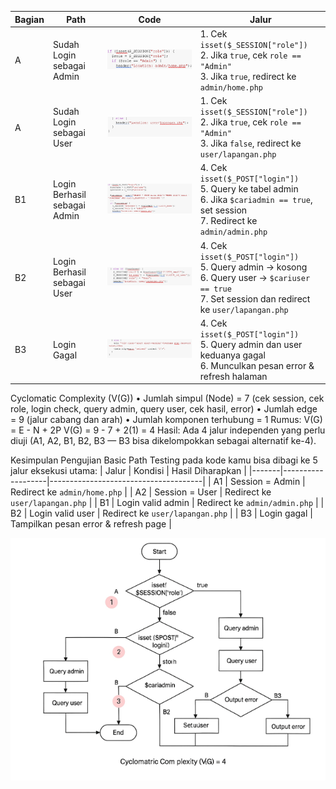 | Bagian | Path | Code | Jalur |
|--------|------|------|-------|
| A | Sudah Login sebagai Admin | ![A1](./patha1.png) | 1. Cek `isset($_SESSION["role"])`<br>2. Jika `true`, cek `role == "Admin"`<br>3. Jika `true`, redirect ke `admin/home.php` |
| A | Sudah Login sebagai User | ![A2](./patha2.png) | 1. Cek `isset($_SESSION["role"])`<br>2. Jika `true`, cek `role == "Admin"`<br>3. Jika `false`, redirect ke `user/lapangan.php` |
| B1 | Login Berhasil sebagai Admin | ![B1](./pathb1.png) | 4. Cek `isset($_POST["login"])`<br>5. Query ke tabel admin<br>6. Jika `$cariadmin == true`, set session<br>7. Redirect ke `admin/admin.php` |
| B2 | Login Berhasil sebagai User | ![B2](./pathb2.png) | 4. Cek `isset($_POST["login"])`<br>5. Query admin → kosong<br>6. Query user → `$cariuser == true`<br>7. Set session dan redirect ke `user/lapangan.php` |
| B3 | Login Gagal | ![B3](./pathb3.png) | 4. Cek `isset($_POST["login"])`<br>5. Query admin dan user keduanya gagal<br>6. Munculkan pesan error & refresh halaman |

Cyclomatic Complexity (V(G))
•	Jumlah simpul (Node) = 7 (cek session, cek role, login check, query admin, query user, cek hasil, error)
•	Jumlah edge = 9 (jalur cabang dan arah)
•	Jumlah komponen terhubung = 1
Rumus: V(G) = E - N + 2P
V(G) = 9 - 7 + 2(1) = 4
Hasil: Ada 4 jalur independen yang perlu diuji (A1, A2, B1, B2, B3 — B3 bisa dikelompokkan sebagai alternatif ke-4).


Kesimpulan
Pengujian Basic Path Testing pada kode kamu bisa dibagi ke 5 jalur eksekusi utama:
| Jalur | Kondisi           | Hasil Diharapkan                     |
|-------|-------------------|--------------------------------------|
| A1    | Session = Admin   | Redirect ke `admin/home.php`         |
| A2    | Session = User    | Redirect ke `user/lapangan.php`      |
| B1    | Login valid admin | Redirect ke `admin/admin.php`        |
| B2    | Login valid user  | Redirect ke `user/lapangan.php`      |
| B3    | Login gagal       | Tampilkan pesan error & refresh page |

![tabel](./tabel.png)
